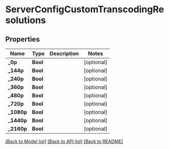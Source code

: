 # ServerConfigCustomTranscodingResolutions

## Properties
Name | Type | Description | Notes
------------ | ------------- | ------------- | -------------
**_0p** | **Bool** |  | [optional] 
**_144p** | **Bool** |  | [optional] 
**_240p** | **Bool** |  | [optional] 
**_360p** | **Bool** |  | [optional] 
**_480p** | **Bool** |  | [optional] 
**_720p** | **Bool** |  | [optional] 
**_1080p** | **Bool** |  | [optional] 
**_1440p** | **Bool** |  | [optional] 
**_2160p** | **Bool** |  | [optional] 

[[Back to Model list]](../README.md#documentation-for-models) [[Back to API list]](../README.md#documentation-for-api-endpoints) [[Back to README]](../README.md)


